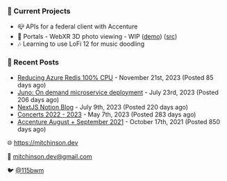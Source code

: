### 📌 Current Projects
- 📪 APIs for a federal client with Accenture
- 📸 Portals - WebXR 3D photo viewing - WIP ([demo](https://portals.mitchinson.dev/)) ([src](https://github.com/bmitchinson/vr-jpg-viewer-webxr))
- 🎶 Learning to use LoFi 12 for music doodling

### 📝 Recent Posts

- [Reducing Azure Redis 100% CPU](https://blog.mitchinson.dev/redis-cpu) - November 21st, 2023 (Posted 85 days ago)
- [Juno: On demand microservice deployment](https://blog.mitchinson.dev/juno) - July 23rd, 2023 (Posted 206 days ago)
- [NextJS Notion Blog](https://blog.mitchinson.dev/blog-2023) - July 9th, 2023 (Posted 220 days ago)
- [Concerts 2022 - 2023](https://blog.mitchinson.dev/concerts-2023) - May 7th, 2023 (Posted 283 days ago)
- [Accenture August + September 2021](https://blog.mitchinson.dev/pillar/aug-sep-21) - October 17th, 2021 (Posted 850 days ago)

🌐 https://mitchinson.dev

💌 mitchinson.dev@gmail.com

🐦 [@115bwm](https://twitter.com/115bwm)